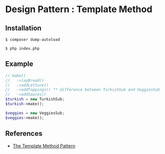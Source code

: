 # Design Pattern : Template Method

## Installation

```console
$ composer dump-autoload

$ php index.php
```

## Example

```php
// make()
//   ->layBread()
//   ->addLettuce()
//   ->addToppings() ** difference between TurkishSub and VeggiesSub
//   ->addSauces()
$turkish = new TurkishSub;
$turkish->make();

$veggies = new VeggiesSub;
$veggies->make();
```

## References
- [The Template Method Pattern](https://laracasts.com/series/design-patterns-in-php/episodes/3)
